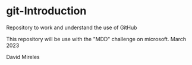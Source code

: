 # git-Introduction
Repository to work and understand the use of GitHub

This repository will be use with the "MDD" challenge on microsoft. March 2023

David Mireles
